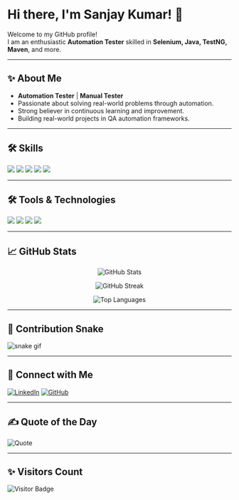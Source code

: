 # Hi there, I'm Sanjay Kumar! 👋

Welcome to my GitHub profile!  
I am an enthusiastic **Automation Tester** skilled in **Selenium, Java, TestNG, Maven**, and more.

---

## ✨ About Me
- **Automation Tester** | **Manual Tester**
- Passionate about solving real-world problems through automation.
- Strong believer in continuous learning and improvement.
- Building real-world projects in QA automation frameworks.

---

## 🛠️ Skills

<p align="left">
  <img src="https://img.shields.io/badge/Java-007396?style=for-the-badge&logo=Java&logoColor=white"/>
  <img src="https://img.shields.io/badge/Selenium-43B02A?style=for-the-badge&logo=selenium&logoColor=white"/>
  <img src="https://img.shields.io/badge/TestNG-FF6F00?style=for-the-badge&logo=testng&logoColor=white"/>
  <img src="https://img.shields.io/badge/Maven-C71A36?style=for-the-badge&logo=apache-maven&logoColor=white"/>
  <img src="https://img.shields.io/badge/RestAssured-16A085?style=for-the-badge&logoColor=white"/>
</p>

---

## 🛠️ Tools & Technologies

<p align="left">
  <img src="https://img.shields.io/badge/Git-F05032?style=for-the-badge&logo=git&logoColor=white"/>
  <img src="https://img.shields.io/badge/GitHub-181717?style=for-the-badge&logo=github&logoColor=white"/>
  <img src="https://img.shields.io/badge/Postman-FF6C37?style=for-the-badge&logo=postman&logoColor=white"/>
  <img src="https://img.shields.io/badge/Jira-0052CC?style=for-the-badge&logo=jira&logoColor=white"/>
</p>

---

## 📈 GitHub Stats

<p align="center">
  <img src="https://github-readme-stats.vercel.app/api?username=sanjaykumar156&show_icons=true&theme=default" alt="GitHub Stats" />
</p>

<p align="center">
  <img src="https://github-readme-streak-stats.herokuapp.com/?user=sanjaykumar156&theme=default" alt="GitHub Streak" />
</p>

<p align="center">
  <img src="https://github-readme-stats.vercel.app/api/top-langs/?username=sanjaykumar156&layout=compact&theme=default" alt="Top Languages" />
</p>

---

## 🐍 Contribution Snake

![snake gif](https://raw.githubusercontent.com/sanjaykumar156/sanjaykumar156/output/github-contribution-grid-snake.svg)

---

## 🔗 Connect with Me

[![LinkedIn](https://img.shields.io/badge/LinkedIn-blue?style=flat&logo=linkedin&logoColor=white)](https://www.linkedin.com/in/sanjay-kumar-99648017a/)
[![GitHub](https://img.shields.io/badge/GitHub-black?style=flat&logo=github&logoColor=white)](https://github.com/sanjaykumar156)

---

## ✍️ Quote of the Day

![Quote](https://quotes-github-readme.vercel.app/api?type=horizontal&theme=light)

---

## ✨ Visitors Count

![Visitor Badge](https://visitor-badge.laobi.icu/badge?page_id=sanjaykumar156.sanjaykumar156)
